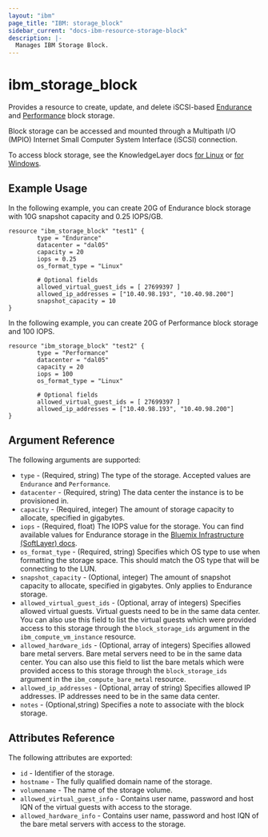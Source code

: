 ```yaml
---
layout: "ibm"
page_title: "IBM: storage_block"
sidebar_current: "docs-ibm-resource-storage-block"
description: |-
  Manages IBM Storage Block.
---
```

# ibm\_storage_block

Provides a resource to create, update, and delete iSCSI-based [Endurance](https://knowledgelayer.softlayer.com/topic/endurance-storage) and [Performance](https://knowledgelayer.softlayer.com/topic/performance-storage) block storage.

Block storage can be accessed and mounted through a Multipath I/O (MPIO) Internet Small Computer System Interface (iSCSI) connection.

To access block storage, see the KnowledgeLayer docs [for Linux](https://knowledgelayer.softlayer.com/procedure/block-storage-linux) or [for Windows](https://knowledgelayer.softlayer.com/procedure/accessing-block-storage-microsoft-windows).

## Example Usage

In the following example, you can create 20G of Endurance block storage with 10G snapshot capacity and 0.25 IOPS/GB.

```hcl
resource "ibm_storage_block" "test1" {
        type = "Endurance"
        datacenter = "dal05"
        capacity = 20
        iops = 0.25
        os_format_type = "Linux"

        # Optional fields
        allowed_virtual_guest_ids = [ 27699397 ]
        allowed_ip_addresses = ["10.40.98.193", "10.40.98.200"]
        snapshot_capacity = 10
}
```

In the following example, you can create 20G of Performance block storage and 100 IOPS.

```hcl
resource "ibm_storage_block" "test2" {
        type = "Performance"
        datacenter = "dal05"
        capacity = 20
        iops = 100
        os_format_type = "Linux"

        # Optional fields
        allowed_virtual_guest_ids = [ 27699397 ]
        allowed_ip_addresses = ["10.40.98.193", "10.40.98.200"]
}
```

## Argument Reference

The following arguments are supported:

* `type` - (Required, string) The type of the storage. Accepted values are `Endurance` and `Performance`.
* `datacenter` - (Required, string) The data center the instance is to be provisioned in.
* `capacity` - (Required, integer) The amount of storage capacity to allocate, specified in gigabytes.
* `iops` - (Required, float) The IOPS value for the storage. You can find available values for Endurance storage in the [Bluemix Infrastructure (SoftLayer) docs](https://knowledgelayer.softlayer.com/learning/introduction-endurance-storage).
* `os_format_type` - (Required, string) Specifies which OS type to use when formatting the storage space. This should match the OS type that will be connecting to the LUN.
* `snapshot_capacity` - (Optional, integer) The amount of snapshot capacity to allocate, specified in gigabytes. Only applies to Endurance storage.
* `allowed_virtual_guest_ids` - (Optional, array of integers) Specifies allowed virtual guests. Virtual guests need to be in the same data center. You can also use this field to list the virtual guests which were provided access to this storage through the `block_storage_ids` argument in the `ibm_compute_vm_instance` resource. 
* `allowed_hardware_ids` - (Optional, array of integers) Specifies allowed bare metal servers. Bare metal servers need to be in the same data center. You can also use this field to list the bare metals which were provided access to this storage through the `block_storage_ids` argument in the `ibm_compute_bare_metal` resource. 
* `allowed_ip_addresses` - (Optional, array of string) Specifies allowed IP addresses. IP addresses need to be in the same data center.
* `notes` - (Optional,string) Specifies a note to associate with the block storage.


## Attributes Reference

The following attributes are exported:

* `id` - Identifier of the storage.
* `hostname` - The fully qualified domain name of the storage.
* `volumename` - The name of the storage volume.
* `allowed_virtual_guest_info` - Contains user name, password and host IQN of the virtual guests with access to the storage.
* `allowed_hardware_info` - Contains user name, password and host IQN of the bare metal servers with access to the storage.
